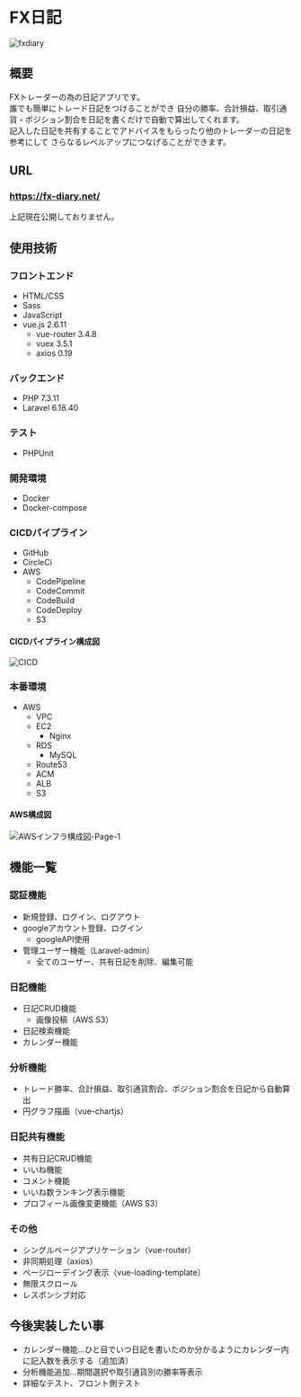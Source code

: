 # FX日記
![fxdiary](https://user-images.githubusercontent.com/64678118/99176009-6e83dd00-274e-11eb-87c6-cd208a93bfcc.gif)

## 概要
FXトレーダーの為の日記アプリです。  
誰でも簡単にトレード日記をつけることができ
自分の勝率、合計損益、取引通貨・ポジション割合を日記を書くだけで自動で算出してくれます。<br>
記入した日記を共有することでアドバイスをもらったり他のトレーダーの日記を参考にして
さらなるレベルアップにつなげることができます。

## URL
### https://fx-diary.net/ 
上記現在公開しておりません。

## 使用技術
### フロントエンド
- HTML/CSS
- Sass
- JavaScript
- vue.js 2.6.11
  - vue-router 3.4.8
  - vuex 3.5.1
  - axios 0.19
### バックエンド
- PHP 7.3.11
- Laravel 6.18.40
### テスト
- PHPUnit
### 開発環境
- Docker
- Docker-compose
### CICDパイプライン
- GitHub
- CircleCi
- AWS
  - CodePipeline
  - CodeCommit
  - CodeBuild
  - CodeDeploy
  - S3
#### CICDパイプライン構成図
![CICD](https://user-images.githubusercontent.com/64678118/99177637-fe298b80-274e-11eb-8e1a-222aab7e7fca.jpg)

### 本番環境
- AWS
  - VPC
  - EC2
    - Nginx
  - RDS
    - MySQL
  - Route53
  - ACM
  - ALB
  - S3
#### AWS構成図
![AWSインフラ構成図-Page-1](https://user-images.githubusercontent.com/64678118/99177671-4cd72580-274f-11eb-9789-5db473539ab0.jpg)

## 機能一覧
### 認証機能
- 新規登録、ログイン、ログアウト
- googleアカウント登録、ログイン
  - googleAPI使用
- 管理ユーザー機能（Laravel-admin）
  - 全てのユーザー、共有日記を削除、編集可能

### 日記機能
- 日記CRUD機能
  - 画像投稿（AWS S3）
- 日記検索機能
- カレンダー機能

### 分析機能
- トレード勝率、合計損益、取引通貨割合、ポジション割合を日記から自動算出
- 円グラフ描画（vue-chartjs）

### 日記共有機能
- 共有日記CRUD機能
- いいね機能
- コメント機能
- いいね数ランキング表示機能
- プロフィール画像変更機能（AWS S3）

### その他
- シングルページアプリケーション（vue-router）
- 非同期処理（axios）
- ページローデイング表示（vue-loading-template）
- 無限スクロール
- レスポンシブ対応

## 今後実装したい事
- カレンダー機能...ひと目でいつ日記を書いたのか分かるようにカレンダー内に記入数を表示する（追加済）
- 分析機能追加...期間選択や取引通貨別の勝率等表示
- 詳細なテスト、フロント側テスト
